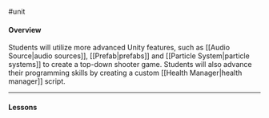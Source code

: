 #unit

#### Overview

Students will utilize more advanced Unity features, such as [[Audio Source|audio sources]], [[Prefab|prefabs]] and [[Particle System|particle systems]] to create a top-down shooter game. Students will also advance their programming skills by creating a custom [[Health Manager|health manager]] script.

---
#### Lessons
